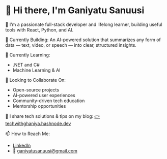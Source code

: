 # 👋 Hi there, I'm Ganiyatu Sanuusi

🎯 I'm a passionate full-stack developer and lifelong learner, building useful tools with React, Python, and AI.


🚀 Currently Building:
An AI-powered solution that summarizes any form of data — text, video, or speech — into clear, structured insights.

🌱 Currently Learning:
- .NET and C#  
- Machine Learning & AI

🤝 Looking to Collaborate On:  
- Open-source projects  
- AI-powered user experiences  
- Community-driven tech education  
- Mentorship opportunities

📝 I share tech solutions & tips on my blog:
[👉 techwithghaniya.hashnode.dev](https://techwithghaniya.hashnode.dev/)

📫 How to Reach Me:  
- [LinkedIn](https://www.linkedin.com/in/ganiyatu-sanuusi-750a8118a/)  
- 📧 [ganiyatusanuusi@gmail.com](mailto:ganiyatusanuusi@gmail.com)


